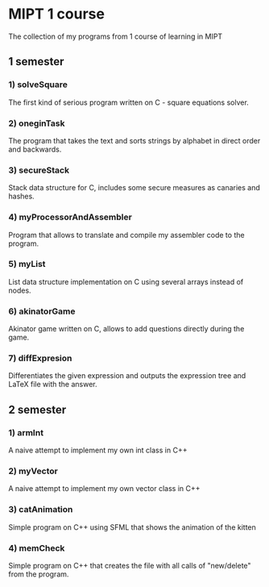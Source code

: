 # MIPT 1 course
The collection of my programs from 1 course of learning in MIPT

## 1 semester
### 1) solveSquare
The first kind of serious program written on C - square equations solver.
### 2) oneginTask
The program that takes the text and sorts strings by alphabet in direct order and backwards.
### 3) secureStack
Stack data structure for C, includes some secure measures as canaries and hashes.
### 4) myProcessorAndAssembler
Program that allows to translate and compile my assembler code to the program.
### 5) myList
List data structure implementation on C using several arrays instead of nodes.
### 6) akinatorGame
Akinator game written on C, allows to add questions directly during the game.
### 7) diffExpresion
Differentiates the given expression and outputs the expression tree and LaTeX file with the answer.

## 2 semester
### 1) armInt
A naive attempt to implement my own int class in C++
### 2) myVector
A naive attempt to implement my own vector class in C++
### 3) catAnimation
Simple program on C++ using SFML that shows the animation of the kitten
### 4) memCheck
Simple program on C++ that creates the file with all calls of "new/delete" from the program.
